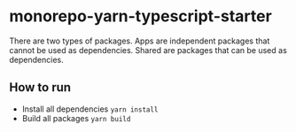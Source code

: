 # monorepo-yarn-typescript-starter
There are two types of packages. Apps are independent packages that cannot be used as dependencies. Shared are packages that can be used as dependencies.

## How to run

- Install all dependencies `yarn install`
- Build all packages `yarn build`